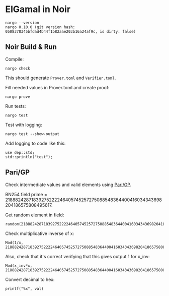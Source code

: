 # ElGamal in Noir

```
nargo --version
nargo 0.10.0 (git version hash: 0508378345bfdad4b44f1b82aae203b16a24af9c, is dirty: false)
```

## Noir Build & Run

Compile: 
```
nargo check
```
This should generate `Prover.toml` and `Verifier.toml`.


Fill needed values in Prover.toml and create proof:
```
nargo prove
```

Run tests:
```
nargo test
```

Test with logging:
```
nargo test --show-output
```

Add logging to code like this:
```
use dep::std;
std::println("test");
```


## Pari/GP

Check intermediate values and valid elements using [Pari/GP](https://pari.math.u-bordeaux.fr/).

BN254 field prime = 21888242871839275222246405745257275088548364400416034343698204186575808495617.

Get random element in field:
```
random(21888242871839275222246405745257275088548364400416034343698204186575808495617)
```

Check multiplicative inverse of x:
```
Mod(1/x, 21888242871839275222246405745257275088548364400416034343698204186575808495617)
```

Also, check that it's correct verifying that this gives output 1 for x_inv:
```
Mod(x_inv*x, 21888242871839275222246405745257275088548364400416034343698204186575808495617)
```

Convert decimal to hex:
```
printf("%x", val)
```
